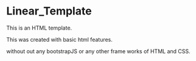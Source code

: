 # Linear_Template

This is an HTML template.

This was created with basic html features.

without out any bootstrapJS or any other frame works of HTML and CSS.
